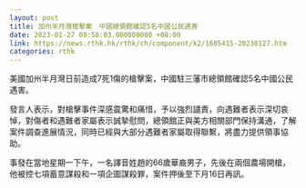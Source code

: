 ```yaml
---
layout: post
title: 加州半月灣槍擊案　中國總領館確認5名中國公民遇害
date: 2023-01-27 09:58:03.000000000 +08:00
link: https://news.rthk.hk/rthk/ch/component/k2/1685415-20230127.htm
categories: rthk
---
```


美國加州半月灣日前造成7死1傷的槍擊案，中國駐三藩市總領館確認5名中國公民遇害。

發言人表示，對槍擊事件深感震驚和痛惜，予以強烈譴責，向遇難者表示深切哀悼，對傷者和遇難者家屬表示誠摯慰問，總領館正與美方相關部門保持溝通，了解案件調查進展情況，同時已經與大部分遇難者家屬取得聯繫，將盡力提供領事協助。

事發在當地星期一下午，一名譯音姓趙的66歲華裔男子，先後在兩個農場開槍，他被控七項蓄意謀殺和一項企圖謀殺罪，案件押後至下月16日再訊。

